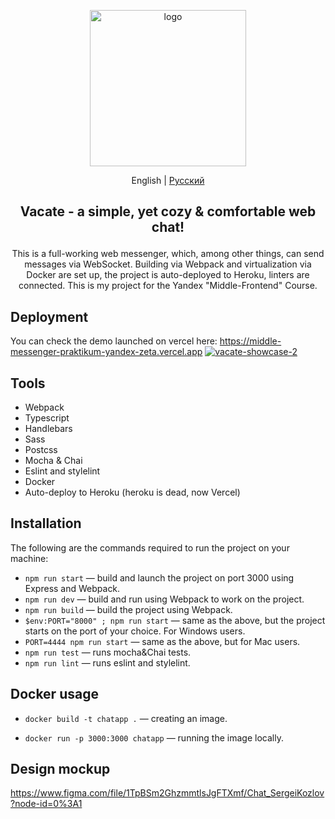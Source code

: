 <a href="https://middle-messenger-praktikum-yandex-zeta.vercel.app" target="_blank" rel="noopener noreferrer">
<p align="center">
 <img src="https://user-images.githubusercontent.com/106176669/198019198-45e8703f-c342-48ac-94e5-1e7871631cfe.png" alt="logo" width="250" draggable="false">
</p>
</a>
<p align="center">
  <span>English</span> |
  <a href="https://github.com/HereHaveTheseFlowers/middle.messenger.praktikum.yandex/blob/main/README.ru.md">Русский</a>
</p>

## **<p align="center">Vacate - a simple, yet cozy & comfortable web chat!</p>**
<p align="center">
This is a full-working web messenger, which, among other things, can send messages via WebSocket. Building via Webpack and virtualization via Docker are set up, the project is auto-deployed to Heroku, linters are connected. This is my project for the Yandex "Middle-Frontend" Course.
</p>

## Deployment

You can check the demo launched on vercel here:
https://middle-messenger-praktikum-yandex-zeta.vercel.app
<a href="https://middle-messenger-praktikum-yandex-zeta.vercel.app" target="_blank" rel="noopener noreferrer">
<img src="https://user-images.githubusercontent.com/106176669/198018966-532e033a-c1c3-4137-8882-8da6bd2651c5.png" alt="vacate-showcase-2" style="max-width: 100%;" draggable="false">
</a>

## Tools
- Webpack
- Typescript
- Handlebars
- Sass
- Postcss
- Mocha & Chai
- Eslint and stylelint
- Docker
- Auto-deploy to Heroku (heroku is dead, now Vercel)

## Installation
The following are the commands required to run the project on your machine:

- `npm run start` — build and launch the project on port 3000 using Express and Webpack.
- `npm run dev` — build and run using Webpack to work on the project.
- `npm run build` — build the project using Webpack.
- `$env:PORT="8000" ; npm run start` — same as the above, but the project starts on the port of your choice. For Windows users.
- `PORT=4444 npm run start` — same as the above, but for Mac users.
- `npm run test` — runs mocha&Chai tests.
- `npm run lint` — runs eslint and stylelint.

## Docker usage

 - `docker build -t chatapp .` — creating an image.

 - `docker run -p 3000:3000 chatapp` — running the image locally.

## Design mockup
https://www.figma.com/file/1TpBSm2GhzmmtlsJgFTXmf/Chat_SergeiKozlov?node-id=0%3A1
